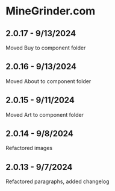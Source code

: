 # MineGrinder.com

## 2.0.17 - 9/13/2024
Moved Buy to component folder

## 2.0.16 - 9/13/2024
Moved About to component folder

## 2.0.15 - 9/11/2024
Moved Art to component folder

## 2.0.14 - 9/8/2024
Refactored images

## 2.0.13 - 9/7/2024
Refactored paragraphs, added changelog
